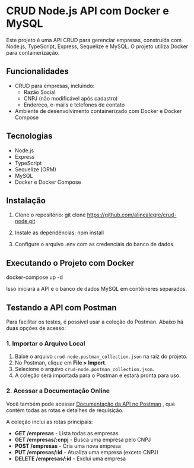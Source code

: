 # CRUD Node.js API com Docker e MySQL

Este projeto é uma API CRUD para gerenciar empresas, construída com Node.js, TypeScript, Express, Sequelize e MySQL. O projeto utiliza Docker para containerização.

## Funcionalidades

- CRUD para empresas, incluindo:
  - Razão Social
  - CNPJ (não modificável após cadastro)
  - Endereço, e-mails e telefones de contato
- Ambiente de desenvolvimento containerizado com Docker e Docker Compose

## Tecnologias

- Node.js
- Express
- TypeScript
- Sequelize (ORM)
- MySQL
- Docker e Docker Compose

## Instalação

1. Clone o repositório:
   git clone https://github.com/alinealegre/crud-node.git

2. Instale as dependências:
    npm install

3. Configure o arquivo .env com as credenciais do banco de dados.

## Executando o Projeto com Docker
  docker-compose up -d

Isso iniciará a API e o banco de dados MySQL em contêineres separados.


## Testando a API com Postman

Para facilitar os testes, é possível usar a coleção do Postman. Abaixo há duas opções de acesso: 

### 1. Importar o Arquivo Local

1. Baixe o arquivo `crud-node.postman_collection.json` na raiz do projeto.
2. No Postman, clique em **File > Import**.
3. Selecione o arquivo `crud-node.postman_collection.json`.
4. A coleção será importada para o Postman e estará pronta para uso.

### 2. Acessar a Documentação Online

Você também pode acessar [Documentação da API no Postman](https://www.postman.com/docking-module-geologist-57881386/empresas-api/documentation/nkfl9gu/empresa-crud-api?workspaceId=fb32b872-6d9c-47bf-a04a-9836a38ae51)
, que contém todas as rotas e detalhes de requisição.

A coleção inclui as rotas principais:
- **GET /empresas** - Lista todas as empresas
- **GET /empresas/:cnpj** - Busca uma empresa pelo CNPJ
- **POST /empresas** - Cria uma nova empresa
- **PUT /empresas/:id** - Atualiza uma empresa (exceto CNPJ)
- **DELETE /empresas/:id** - Exclui uma empresa